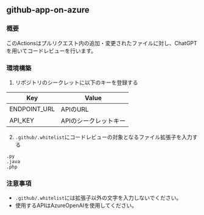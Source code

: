 ## github-app-on-azure

### 概要
このActionsはプルリクエスト内の追加・変更されたファイルに対し、ChatGPTを用いてコードレビューを行います。

### 環境構築
1. リポジトリのシークレットに以下のキーを登録する

| Key | Value |
| - | - |
| ENDPOINT_URL | APIのURL |
| API_KEY | APIのシークレットキー |

2. `.github/.whitelist`にコードレビューの対象となるファイル拡張子を入力する
```
.py
.java
.php
```

### 注意事項
- `.github/.whitelist`には拡張子以外の文字を入力しないでください。
- 使用するAPIはAzureOpenAIを使用してください。
